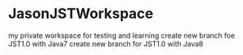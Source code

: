 # JasonJSTWorkspace
my private workspace for testing and learning
create new branch foe JST1.0 with Java7
create new branch for JST1.0 with Java8